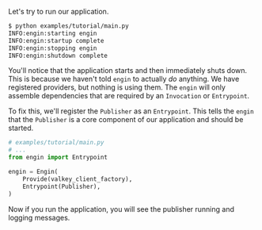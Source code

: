 Let's try to run our application.

```bash
$ python examples/tutorial/main.py
INFO:engin:starting engin
INFO:engin:startup complete
INFO:engin:stopping engin
INFO:engin:shutdown complete
```

You'll notice that the application starts and then immediately shuts down. This is because we haven't told `engin` to actually *do* anything. We have registered providers, but nothing is using them. The `engin` will only assemble dependencies that are required by an `Invocation` or `Entrypoint`.

To fix this, we'll register the `Publisher` as an `Entrypoint`. This tells the `engin` that the `Publisher` is a core component of our application and should be started.

```python
# examples/tutorial/main.py
# ...
from engin import Entrypoint

engin = Engin(
    Provide(valkey_client_factory),
    Entrypoint(Publisher),
)
```

Now if you run the application, you will see the publisher running and logging messages.